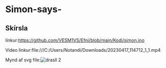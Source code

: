 # Simon-says-
## Skírsla

línkur:https://github.com/VESM1VS/Efni/blob/main/Kodi/simon.ino 

Video linkur:file:///C:/Users/Notandi/Downloads/20230417_114712_1_1.mp4 

Mynd af svg file:![drasll 2](https://user-images.githubusercontent.com/130507297/232481404-23e3a3e5-fdf1-4923-97d0-c8b8c481ceb2.svg)
